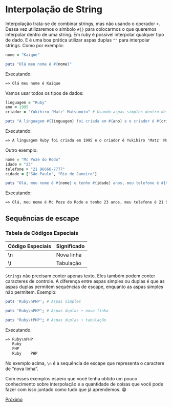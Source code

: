# Interpolação de String

Interpolação trata-se de combinar strings, mas não usando o operador `+`. Dessa vez utilizaremos o símbolo `#{}` para colocarmos o que queremos interpolar dentro de uma string. Em ruby é possível interpolar qualquer tipo de dado. E é uma boa prática utilizar aspas duplas `""` para interpolar strings. Como por exemplo:

```ruby
nome = "Kaique"

puts "Olá meu nome é #{nome}"
```

Executando:

```txt
=> Olá meu nome é Kaique
```

Vamos usar todos os tipos de dados:

```ruby
linguagem = "Ruby"
ano = 1995
criador = "Yukihiro 'Matz' Matsumoto" # Usando aspas simples dentro de aspas duplas para conseguir usar aspas

puts "A linguagem #{linguagem} foi criada em #{ano} e o criador é #{criador}"
```

Executando:

```txt
=> A linguagem Ruby foi criada em 1995 e o criador é Yukihiro 'Matz' Matsumoto
```

Outro exemplo:

```ruby
nome = "Mc Poze do Rodo"
idade = "23"
telefone = "21 96666-7777"
cidade = ["São Paulo", "Rio de Janeiro"]

puts "Olá, meu nome é #{nome} e tenho #{idade} anos, meu telefone é #{telefone} e moro em #{cidade[0]} e no #{cidade[1]}"
```

Executando:

```txt
=> Olá, meu nome é Mc Poze do Rodo e tenho 23 anos, meu telefone é 21 96666-7777 e moro em São Paulo e no Rio de Janeiro
```

## Sequências de escape

### Tabela de Códigos Especiais

|Código Especiais | Significado |
|-----------------| ------------
| \n              |  Nova linha |
| \t              |  Tabulação  |

`Strings` não precisam conter apenas texto. Eles também podem conter caracteres de controle. A diferença entre aspas simples ou duplas é que as aspas duplas permitem sequências de escape, enquanto as aspas simples não permitem. Exemplo:

```ruby
puts 'Ruby\nPHP'; # Aspas simples

puts "Ruby\nPHP"; # Aspas duplas + nova linha

puts "Ruby\tPHP"; # Aspas duplas + tabulação
```

Executando:

```txt
=> Ruby\nPHP
   Ruby
   PHP
   Ruby    PHP
```

No exemplo acima, `\n` é a sequência de escape que representa o caractere de “nova linha”.

Com esses exemplos espero que você tenha obtido um pouco conhecimento sobre interpolação e a quantidade de coisas que você pode fazer com isso juntado como tudo que já aprendemos. 😁

[Próximo](8-entrada-e-saida.md)
